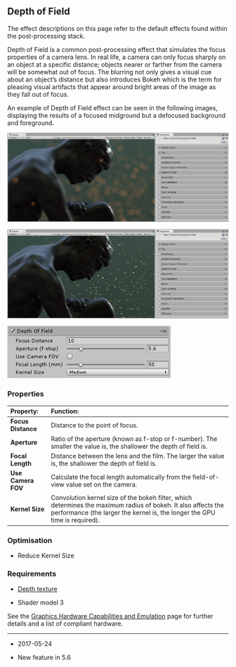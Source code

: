 ## Depth of Field

The effect descriptions on this page refer to the default effects found within the post-processing stack.

Depth of Field is a common post-processing effect that simulates the focus properties of a camera lens. In real life, a camera can only focus sharply on an object at a specific distance; objects nearer or farther from the camera will be somewhat out of focus. The blurring not only gives a visual cue about an object’s distance but also introduces Bokeh which is the term for pleasing visual artifacts that appear around bright areas of the image as they fall out of focus.

An example of Depth of Field effect can be seen in the following images, displaying the results of a focused midground but a defocused background and foreground.

![Scene with Depth of Field.](../uploads/Main/PostProcessing-DepthOfField-0.jpg)

![Scene without Depth of Field.](../uploads/Main/PostProcessing-DepthOfField-1.jpg)

![UI for Depth of Field](../uploads/Main/PostProcessing-DepthOfField-2.png)

### Properties

| __Property:__| __Function:__ |
|:---|:---| 
| __Focus Distance__| Distance to the point of focus. |
| __Aperture__| Ratio of the aperture (known as f-stop or f-number). The smaller the value is, the shallower the depth of field is. |
| __Focal Length__| Distance between the lens and the film. The larger the value is, the shallower the depth of field is. |
| __Use Camera FOV__| Calculate the focal length automatically from the field-of-view value set on the camera. |
| __Kernel Size__| Convolution kernel size of the bokeh filter, which determines the maximum radius of bokeh. It also affects the performance (the larger the kernel is, the longer the GPU time is required). |



### Optimisation

* Reduce Kernel Size

### Requirements

* [Depth texture](SL-DepthTextures)

* Shader model 3

See the [Graphics Hardware Capabilities and Emulation](GraphicsEmulation) page for further details and a list of compliant hardware.

---

* <span class="page-edit"> 2017-05-24  <!-- include IncludeTextNewPageNoEdit --></span>

* <span class="page-history">New feature in 5.6</span>